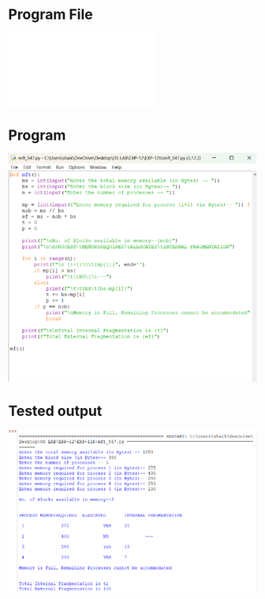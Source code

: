 # Program File
![program_file](mft.py)

# Program
![program](mft_program.png)

# Tested output
![Tested_output](mft_output.png)
